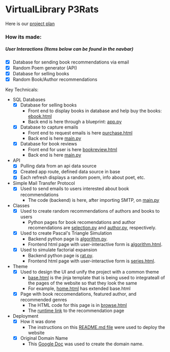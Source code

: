 # VirtualLibrary P3Rats

Here is our [project plan](https://padlet.com/ketkic61666/Rats)

### How its made:
##### User Interactions (Items below can be found in the navbar)
- [x] Database for sending book recommendations via email
- [X] Random Poem generator (API)
- [x] Database for selling books
- [X] Random Book/Author recommendations

Key Technicals:
- SQL Databases
    - [X] Database for selling books 
        - Front end to display books in database and help buy the books: [ebook.html](https://github.com/adhithin/virtualLibrary/blob/main/emails/templates/ebooks.html)
        - Back end is here through a blueprint: [app.py](https://github.com/adhithin/virtualLibrary/blob/main/emails/app.py)
    - [x] Database to capture emails 
        - Front end to request emails is here [purchase.html](https://github.com/adhithin/virtualLibrary/blob/main/templates/purchase.html)
        - Back end is here [main.py](https://github.com/adhithin/virtualLibrary/blob/main/main.py)
    - [x] Database for book reviews
        - Front end for user is here [bookreview.html](https://github.com/adhithin/virtualLibrary/blob/main/templates/bookreview.html)
        - Back end is here [main.py](https://github.com/adhithin/virtualLibrary/blob/main/main.py)
- API 
    - [X] Pulling data from an api data source
    - [X] Created app route, defined data source in base
    - [X] Each refresh displays a random poem, info about poet, etc.

- Simple Mail Transfer Protocol 
    - [x] Used to send emails to users interested about book recommendations 
         - The code (backend) is here, after importing SMTP, on [main.py](https://github.com/adhithin/virtualLibrary/blob/main/main.py)

- Classes 
    - [X] Used to create random recommendations of authors and books to users
         - Python pages for book recomendations and author recomendations are [selection.py](https://github.com/adhithin/virtualLibrary/blob/main/booksearch/selection.py) and [author.py](https://github.com/adhithin/virtualLibrary/blob/main/randompoem/author.py), respectively. 
    - [X] Used to create Pascal's Triangle Simulation
         - Backend python page is [algorithm.py](https://github.com/adhithin/virtualLibrary/blob/main/findabook/algorithm.py). 
         - Frontend html page with user-interactive form is [algorithm.html](https://github.com/adhithin/virtualLibrary/blob/main/findabook/templates/algorithm.html).  
    - [X] Used to simulate factorial expansion
         - Backend python page is [rat.py](https://github.com/adhithin/virtualLibrary/blob/main/booksmart/rat.py). 
         - Frontend html page with user-interactive form is [series.html](https://github.com/adhithin/virtualLibrary/blob/main/booksmart/templates/series.html).   
- Theme
    - [X] Used to design the UI and unify the project with a common theme
         - [base.html](https://github.com/adhithin/virtualLibrary/blob/main/templates/base.html) is the jinja template that is being used to integrateall of the pages of the website so that they look the same
         - For example, [home.html](https://github.com/adhithin/virtualLibrary/blob/21857f01f6091627cbeee9748840187f3582c106/templates/home.html#L3) has extended base.html
    - [X] Page with book reccomendations, featured author, and recommended genres
         - The HTML code for this page is in [browse.html](https://github.com/adhithin/virtualLibrary/blob/main/templates/browse.html)
         - The [runtime link](virtuallibrary.cf/browse) to the recommendation page

- Deployment
    - [X] How it was done
         - The instructions on this [README.md file](https://github.com/nighthawkcoders/flask-idea-homesite) were used to deploy the website
    - [X] Original Domain Name
         - This [Google Doc](https://docs.google.com/document/d/1nODveWp0jBzj4ZpFLgWCWTOXzLAHAPUhAQYmZJ4LhyU/edit?usp=sharing) was used to create the domain name. 



